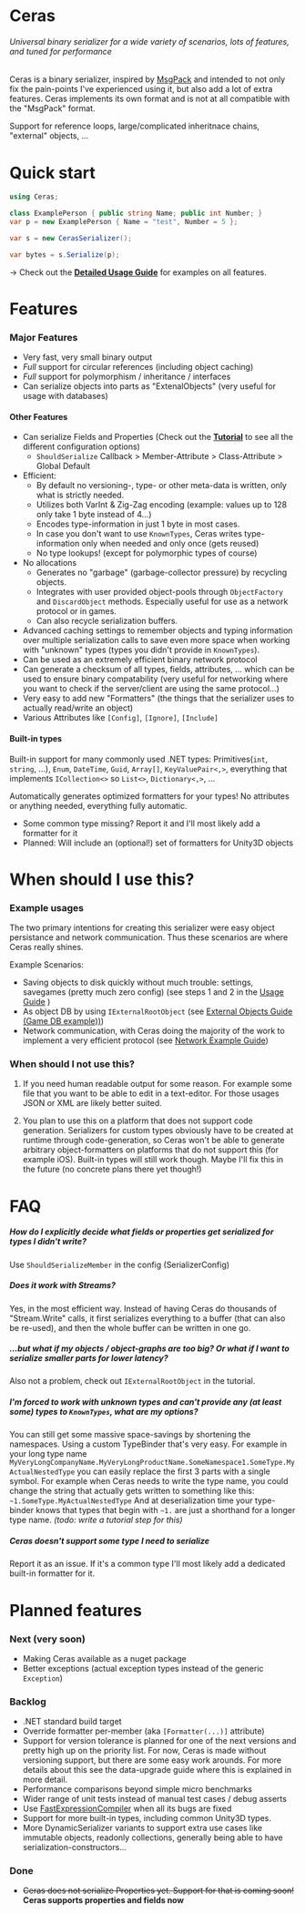 # Ceras
###### Universal binary serializer for a wide variety of scenarios, lots of features, and tuned for performance 
Ceras is a binary serializer, inspired by [MsgPack](https://github.com/neuecc/MessagePack-CSharp) and intended to not only fix the pain-points I've experienced using it, but also add a lot of extra features.
Ceras implements its own format and is not at all compatible with the "MsgPack" format.

Support for reference loops, large/complicated inheritnace chains, "external" objects, ...

# Quick start

```csharp
using Ceras;

class ExamplePerson { public string Name; public int Number; }
var p = new ExamplePerson { Name = "test", Number = 5 };

var s = new CerasSerializer();

var bytes = s.Serialize(p);
```

-> Check out the [**Detailed Usage Guide**](https://github.com/rikimaru0345/Ceras/blob/master/LiveTesting/Tutorial.cs) for examples on all features.


# Features

### Major Features
- Very fast, very small binary output
- *Full* support for circular references (including object caching)
- *Full* support for polymorphism / inheritance / interfaces
- Can serialize objects into parts as "ExtenalObjects" (very useful for usage with databases)

#### Other Features
- Can serialize Fields and Properties (Check out the [**Tutorial**](https://github.com/rikimaru0345/Ceras/blob/master/LiveTesting/Tutorial.cs) to see all the different configuration options)
  - `ShouldSerialize` Callback > Member-Attribute > Class-Attribute > Global Default
- Efficient:
  - By default no versioning-, type- or other meta-data is written, only what is strictly needed.
  - Utilizes both VarInt & Zig-Zag encoding (example: values up to 128 only take 1 byte instead of 4...)
  - Encodes type-information in just 1 byte in most cases.
   - In case you don't want to use `KnownTypes`, Ceras writes type-information only when needed and only once (gets reused)
  - No type lookups! (except for polymorphic types of course)
- No allocations
  - Generates no "garbage" (garbage-collector pressure) by recycling objects.
  - Integrates with user provided object-pools through `ObjectFactory` and `DiscardObject` methods. Especially useful for use as a network protocol or in games.
  - Can also recycle serialization buffers.
- Advanced caching settings to remember objects and typing information over multiple serialization calls to save even more space when working with "unknown" types (types you didn't provide in `KnownTypes`).
- Can be used as an extremely efficient binary network protocol
- Can generate a checksum of all types, fields, attributes, ... which can be used to ensure binary compatability (very useful for networking where you want to check if the server/client are using the same protocol...)
- Very easy to add new "Formatters" (the things that the serializer uses to actually read/write an object)
- Various Attributes like `[Config]`, `[Ignore]`, `[Include]`


#### Built-in types
Built-in support for many commonly used .NET types: Primitives(`int`, `string`, ...), `Enum`, `DateTime`, `Guid`, `Array[]`, `KeyValuePair<,>`, everything that implements `ICollection<>` so `List<>`, `Dictionary<,>`, ... 

Automatically generates optimized formatters for your types! No attributes or anything needed, everything fully automatic.

- Some common type missing? Report it and I'll most likely add a formatter for it
- Planned: Will include an (optional!) set of formatters for Unity3D objects


# When should I use this?

### Example usages
The two primary intentions for creating this serializer were easy object persistance and network communication.
Thus these scenarios are where Ceras really shines.

Example Scenarios:
- Saving objects to disk quickly without much trouble: settings, savegames (pretty much zero config) (see steps 1 and 2 in the [Usage Guide](https://github.com/rikimaru0345/Ceras/blob/5593ed603630275906dec831eef19564d0a5d94c/LiveTesting/Tutorial.cs#L21) )
- As object DB by using `IExternalRootObject` (see [External Objects Guide (Game DB example))](https://github.com/rikimaru0345/Ceras/blob/5593ed603630275906dec831eef19564d0a5d94c/LiveTesting/Tutorial.cs#L300))
- Network communication, with Ceras doing the majority of the work to implement a very efficient protocol (see [Network Example Guide](https://github.com/rikimaru0345/Ceras/blob/5593ed603630275906dec831eef19564d0a5d94c/LiveTesting/Tutorial.cs#L278))

### When should I not use this?

1) If you need human readable output for some reason. For example some file that you want to be able to edit in a text-editor. For those usages JSON or XML are likely better suited.

2) You plan to use this on a platform that does not support code generation. Serializers for custom types obviously have to be created at runtime through code-generation, so Ceras won't be able to generate arbitrary object-formatters on platforms that do not support this (for example iOS). Built-in types will still work though. Maybe I'll fix this in the future (no concrete plans there yet though!)

# FAQ

##### How do I explicitly decide what fields or properties get serialized for types I didn't write?
Use `ShouldSerializeMember` in the config (SerializerConfig)

##### Does it work with Streams?
Yes, in the most efficient way.
Instead of having Ceras do thousands of "Stream.Write" calls, it first serializes everything to a buffer (that can also be re-used), and then the whole buffer can be written in one go. 
##### ...but what if my objects / object-graphs are too big? Or what if I want to serialize smaller parts for lower latency?
Also not a problem, check out `IExternalRootObject` in the tutorial.

##### I'm forced to work with unknown types and can't provide any (at least some) types to `KnownTypes`, what are my options?
You can still get some massive space-savings by shortening the namespaces.
Using a custom TypeBinder that's very easy. For example in your long type name `MyVeryLongCompanyName.MyVeryLongProductName.SomeNamespace1.SomeType.MyActualNestedType`
you can easily replace the first 3 parts with a single symbol. For example when Ceras needs to write the type name, you could change the string that actually gets written to something like this: `~1.SomeType.MyActualNestedType`
And at deserialization time your type-binder knows that types that begin with `~1.` are just a shorthand for a longer type name.
   *(todo: write a tutorial step for this)*

##### Ceras doesn't support some type I need to serialize
Report it as an issue. If it's a common type I'll most likely add a dedicated built-in formatter for it.



# Planned features

### Next (very soon)
- Making Ceras available as a nuget package
- Better exceptions (actual exception types instead of the generic `Exception`)

### Backlog
- .NET standard build target
- Override formatter per-member (aka `[Formatter(...)]` attribute)
- Support for version tolerance is planned for one of the next versions and pretty high up on the priority list.
For now, Ceras is made without versioning support, but there are some easy work arounds.
For more details about this see the data-upgrade guide where this is explained in more detail.
- Performance comparisons beyond simple micro benchmarks
- Wider range of unit tests instead of manual test cases / debug asserts
- Use [FastExpressionCompiler](https://github.com/dadhi/FastExpressionCompiler) when all its bugs are fixed
- Support for more built-in types, including common Unity3D types.
- More DynamicSerializer variants to support extra use cases like immutable objects, readonly collections, generally being able to have serialization-constructors...

### Done
- ~~Ceras does not serialize Properties yet. Support for that is coming soon!~~ **Ceras supports properties and fields now**




